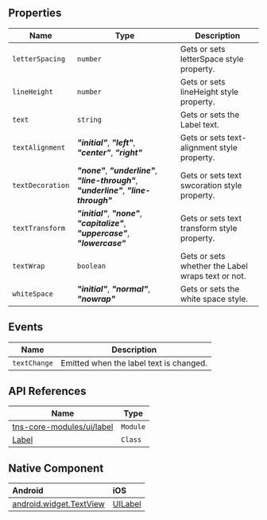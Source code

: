 
## Properties

| Name     | Type    | Description    |
|----------|---------|----------------|
| `letterSpacing`   | `number` | Gets or sets letterSpace style property. |
| `lineHeight`   | `number` | Gets or sets lineHeight style property. |
| `text`   | `string` | Gets or sets the Label text. |
| `textAlignment`   | **_"initial"_**, **_"left"_**, **_"center"_**, **_"right"_** | Gets or sets text-alignment style property. |
| `textDecoration`   | **_"none"_**, **_"underline"_**, **_"line-through"_**, **_"underline"_**, **_"line-through"_** | Gets or sets text swcoration style property. |
| `textTransform`   | **_"initial"_**, **_"none"_**, **_"capitalize"_**, **_"uppercase"_**, **_"lowercase"_** | Gets or sets text transform style property. |
| `textWrap`   | `boolean` | Gets or sets whether the Label wraps text or not. |
| `whiteSpace`   | **_"initial"_**, **_"normal"_**, **_"nowrap"_** | Gets or sets the white space style. |

## Events

| Name     | Description    |
|----------|----------------|
| `textChange`    | Emitted when the label text is changed.|

## API References

| Name     | Type    |
|----------|---------|
| [tns-core-modules/ui/label](http://docs.nativescript.org/api-reference/modules/_ui_label_.html) | `Module` |
| [Label](https://docs.nativescript.org/api-reference/classes/_ui_label_.label) | `Class` |

## Native Component

| Android               | iOS      |
|:----------------------|:---------|
| [android.widget.TextView](http://developer.android.com/reference/android/widget/TextView.html) | [UILabel](https://developer.apple.com/library/ios/documentation/UIKit/Reference/UILabel_Class/) |
